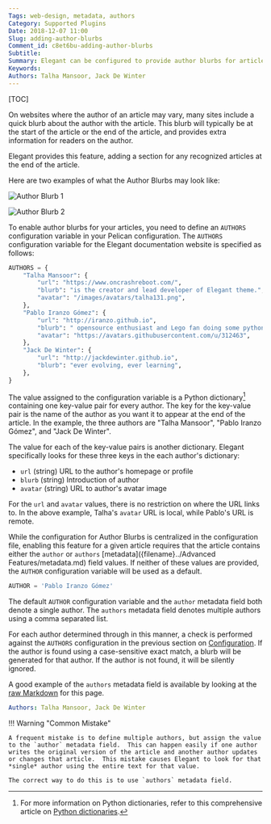 ```yaml
---
Tags: web-design, metadata, authors
Category: Supported Plugins
Date: 2018-12-07 11:00
Slug: adding-author-blurbs
Comment_id: c8et6bu-adding-author-blurbs
Subtitle:
Summary: Elegant can be configured to provide author blurbs for articles, relaying extra information on the authors of the articles.
Keywords:
Authors: Talha Mansoor, Jack De Winter
---
```


[TOC]

On websites where the author of an article may vary, many sites include a quick blurb about
the author with the article. This blurb will typically be at the start of the article or the
end of the article, and provides extra information for readers on the author.

Elegant provides
this feature, adding a section for any recognized articles at the end of the article.

Here are two examples of what the Author Blurbs may look like:

![Author Blurb 1]({static}/images/author-blurb.png)

![Author Blurb 2]({static}/images/author-blurb2.png)

To enable author blurbs for your articles, you need to define an `AUTHORS` configuration variable
in your Pelican configuration. The `AUTHORS` configuration variable for the Elegant
documentation website is specified as follows:

```python
AUTHORS = {
    "Talha Mansoor": {
        "url": "https://www.oncrashreboot.com/",
        "blurb": "is the creator and lead developer of Elegant theme.",
        "avatar": "/images/avatars/talha131.png",
    },
    "Pablo Iranzo Gómez": {
        "url": "http://iranzo.github.io",
        "blurb": " opensource enthusiast and Lego fan doing some python simple programs like @redken_bot in telegram, etc",
        "avatar": "https://avatars.githubusercontent.com/u/312463",
    },
    "Jack De Winter": {
        "url": "http://jackdewinter.github.io",
        "blurb": "ever evolving, ever learning",
    },
}
```

The value assigned to the configuration variable is a Python dictionary[^python-dictionary]
containing one key-value pair for every author. The key for the key-value pair is the name of
the author as you want it to appear at the end of the article. In the example, the three
authors are "Talha Mansoor", "Pablo Iranzo Gómez", and "Jack De Winter".

[^python-dictionary]: For more information on Python dictionaries, refer to this comprehensive article on [Python dictionaries](https://realpython.com/python-dicts/).

The value for each of the key-value pairs is another dictionary. Elegant specifically looks
for these three keys in the each author's dictionary:

- `url` (string) URL to the author's homepage or profile
- `blurb` (string) Introduction of author
- `avatar` (string) URL to author's avatar image

For the `url` and `avatar` values, there is no restriction on where the URL links to. In the
above example, Talha's `avatar` URL is local, while Pablo's URL is remote.

While the configuration for Author Blurbs is centralized in the configuration file, enabling
this feature for a given article requires that the article contains either the `author` or
`authors` [metadata]({filename}../Advanced Features/metadata.md) field values. If neither
of these values are provided, the `AUTHOR` configuration variable will be used as a default.

```Python
AUTHOR = 'Pablo Iranzo Gómez'
```

The default `AUTHOR` configuration variable and the `author` metadata field both denote a
single author. The `authors` metadata field denotes multiple authors using a comma separated
list.

For each author determined through in this manner, a check is performed against the `AUTHORS`
configuration in the previous section on [Configuration](#Configuration). If the author is
found using a case-sensitive exact match, a blurb will be generated for that author. If the
author is not found, it will be silently ignored.

A good example of the `authors` metadata field is available by looking at the
[raw Markdown](https://raw.githubusercontent.com/Pelican-Elegant/elegant/master/documentation/content/Supported%20Plugins/author-blurbs.md) for this page.

```yaml
Authors: Talha Mansoor, Jack De Winter
```

!!! Warning "Common Mistake"

    A frequent mistake is to define multiple authors, but assign the value to the `author` metadata field.  This can happen easily if one author writes the original version of the article and another author updates or changes that article.  This mistake causes Elegant to look for that *single* author using the entire text for that value.

    The correct way to do this is to use `authors` metadata field.
